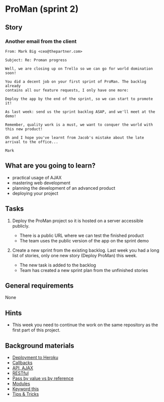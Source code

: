 # ProMan (sprint 2)

## Story

### Another email from the client

```
From: Mark Big <ceo@thepartner.com>

Subject: Re: Proman progress

Well, we are closing up on Trello so we can go for world domination soon!

You did a decent job on your first sprint of ProMan. The backlog already
contains all our feature requests, I only have one more:

Deploy the app by the end of the sprint, so we can start to promote it!

As last week: send us the sprint backlog ASAP, and we'll meet at the demo!

Remember, quality work is a must, we want to conquer the world with this new product!

Oh and I hope you've learnt from Jacob's mistake about the late arrival to the office...

Mark
```

## What are you going to learn?

- practical usage of AJAX
- mastering web development
- planning the development of an advanced product
- deploying your project

## Tasks

1. Deploy the ProMan project so it is hosted on a server accessible publicly.
    - There is a public URL where we can test the finished product
    - The team uses the public version of the app on the sprint demo

2. Create a new sprint from the existing backlog. Last week you had a long list of stories, only one new story (Deploy ProMan) this week.
    - The new task is added to the backlog
    - Team has created a new sprint plan from the unfinished stories

## General requirements

None

## Hints

- This week you need to continue the work on the same repository as the first part of this project.

## Background materials

- <i class="far fa-exclamation"></i> [Deployment to Heroku](project/curriculum/materials/pages/devops/deploy-flask-app-to-heroku.md)
- <i class="far fa-exclamation"></i> [Callbacks](project/curriculum/materials/pages/javascript/javascript-callbacks.md)
- <i class="far fa-exclamation"></i> [API, AJAX](project/curriculum/materials/pages/web/the-last-missing-piece-api.md)
- <i class="far fa-exclamation"></i> [RESTful](project/curriculum/materials/pages/web/restful.md)
- [Pass by value vs by reference](project/curriculum/materials/pages/javascript/javascript-pass-by-value-vs-reference.md)
- [Modules](project/curriculum/materials/pages/javascript/javascript-modules.md)
- [Keyword this](project/curriculum/materials/pages/javascript/javascript-this.md)
- [Tips & Tricks](project/curriculum/materials/pages/web/web-with-python-tips.md)
